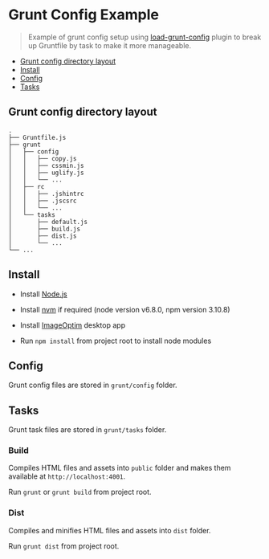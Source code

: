 Grunt Config Example
====================

> Example of grunt config setup using [load-grunt-config](https://github.com/firstandthird/load-grunt-config) plugin to break up Gruntfile by task to make it more manageable.

- [Grunt config directory layout](#grunt-config-directory-layout)
- [Install](#install)
- [Config](#config)
- [Tasks](#tasks)

## Grunt config directory layout
    .
    ├── Gruntfile.js
    ├── grunt
    │   ├── config
    │   │   ├── copy.js
    │   │   ├── cssmin.js
    │   │   ├── uglify.js
    │   │   └── ...
    │   ├── rc
    │   │   ├── .jshintrc
    │   │   ├── .jscsrc
    │   │   └── ...
    │   └── tasks
    │       ├── default.js
    │       ├── build.js
    │       ├── dist.js
    │       └── ...
    └── ...

## Install

- Install [Node.js](https://nodejs.org/)

- Install [nvm](https://github.com/creationix/nvm) if required (node version v6.8.0, npm version 3.10.8)

- Install [ImageOptim](https://imageoptim.com/) desktop app

- Run `npm install` from project root to install node modules

## Config

Grunt config files are stored in `grunt/config` folder.

## Tasks

Grunt task files are stored in `grunt/tasks` folder.

### Build

Compiles HTML files and assets into `public` folder and makes them available at `http://localhost:4001`.

Run `grunt` or `grunt build` from project root.

### Dist

Compiles and minifies HTML files and assets into `dist` folder.

Run `grunt dist` from project root.